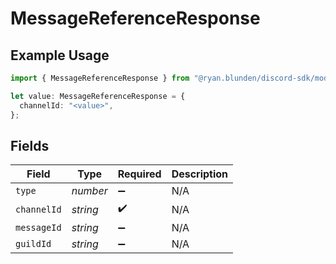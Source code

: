 # MessageReferenceResponse

## Example Usage

```typescript
import { MessageReferenceResponse } from "@ryan.blunden/discord-sdk/models/components";

let value: MessageReferenceResponse = {
  channelId: "<value>",
};
```

## Fields

| Field              | Type               | Required           | Description        |
| ------------------ | ------------------ | ------------------ | ------------------ |
| `type`             | *number*           | :heavy_minus_sign: | N/A                |
| `channelId`        | *string*           | :heavy_check_mark: | N/A                |
| `messageId`        | *string*           | :heavy_minus_sign: | N/A                |
| `guildId`          | *string*           | :heavy_minus_sign: | N/A                |